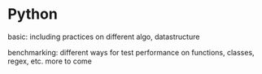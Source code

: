 # Python
basic: including practices on different algo, datastructure

benchmarking: different ways for test performance on functions, classes, regex, etc. more to come

